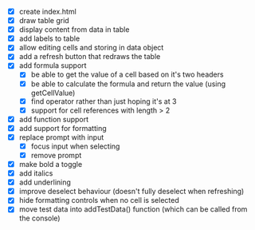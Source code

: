 - [x] create index.html
- [x] draw table grid
- [x] display content from data in table
- [x] add labels to table
- [x] allow editing cells and storing in data object
- [x] add a refresh button that redraws the table
- [x] add formula support
  - [x] be able to get the value of a cell based on it's two headers
  - [x] be able to calculate the formula and return the value (using getCellValue)
  - [x] find operator rather than just hoping it's at 3
  - [x] support for cell references with length > 2
- [x] add function support
- [x] add support for formatting
- [x] replace prompt with input
  - [x] focus input when selecting
  - [x] remove prompt
- [x] make bold a toggle
- [x] add italics
- [x] add underlining
- [x] improve deselect behaviour (doesn't fully deselect when refreshing)
- [x] hide formatting controls when no cell is selected
- [x] move test data into addTestData() function (which can be called from the console)
